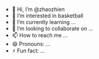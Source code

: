 - 👋 Hi, I’m @zhaozhien
- 👀 I’m interested in basketball
- 🌱 I’m currently learning ...
- 💞️ I’m looking to collaborate on ...
- 📫 How to reach me ...
- 😄 Pronouns: ...
- ⚡ Fun fact: ...

<!---
zhaozhien/zhaozhien is a ✨ special ✨ repository because its `README.md` (this file) appears on your GitHub profile.
You can click the Preview link to take a look at your changes.
--->
